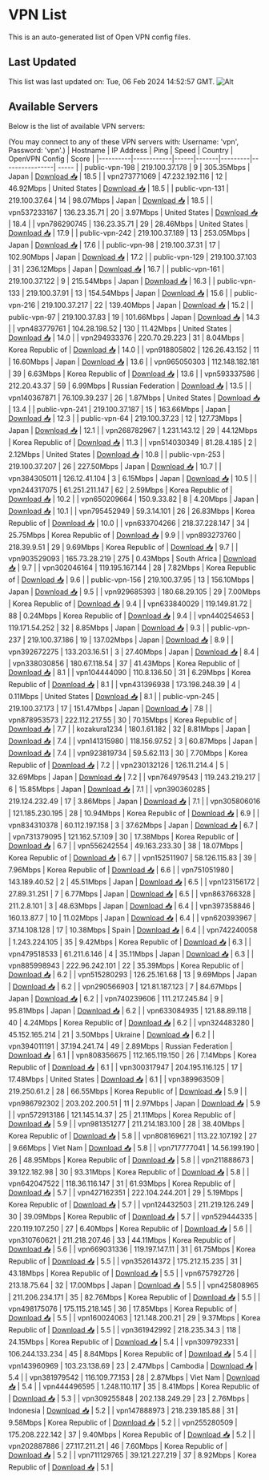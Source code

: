 # VPN List

This is an auto-generated list of Open VPN config files.

## Last Updated

This list was last updated on: Tue, 06 Feb 2024 14:52:57 GMT.
![Alt](https://repobeats.axiom.co/api/embed/186b98318ef1479477931607c1ad7d823f12451f.svg "Repobeats analytics image")

## Available Servers

Below is the list of available VPN servers:

(You may connect to any of these VPN servers with: Username: 'vpn', Password: 'vpn'.)
| Hostname | IP Address | Ping | Speed | Country | OpenVPN Config | Score |
|----------|------------|------|-------|---------|----------------| ----- |
| public-vpn-198 | 219.100.37.178 | 9 | 305.35Mbps | Japan | [Download 📥](./configs/server_0_JP.ovpn) | 18.5 |
| vpn273771069 | 47.232.192.116 | 12 | 46.92Mbps | United States | [Download 📥](./configs/server_1_US.ovpn) | 18.5 |
| public-vpn-131 | 219.100.37.64 | 14 | 98.07Mbps | Japan | [Download 📥](./configs/server_2_JP.ovpn) | 18.5 |
| vpn537233167 | 136.23.35.71 | 20 | 3.97Mbps | United States | [Download 📥](./configs/server_3_US.ovpn) | 18.4 |
| vpn786290745 | 136.23.35.71 | 29 | 28.46Mbps | United States | [Download 📥](./configs/server_4_US.ovpn) | 17.9 |
| public-vpn-242 | 219.100.37.189 | 13 | 253.05Mbps | Japan | [Download 📥](./configs/server_5_JP.ovpn) | 17.6 |
| public-vpn-98 | 219.100.37.31 | 17 | 102.90Mbps | Japan | [Download 📥](./configs/server_6_JP.ovpn) | 17.2 |
| public-vpn-129 | 219.100.37.103 | 31 | 236.12Mbps | Japan | [Download 📥](./configs/server_7_JP.ovpn) | 16.7 |
| public-vpn-161 | 219.100.37.122 | 9 | 215.54Mbps | Japan | [Download 📥](./configs/server_8_JP.ovpn) | 16.3 |
| public-vpn-133 | 219.100.37.91 | 13 | 154.54Mbps | Japan | [Download 📥](./configs/server_9_JP.ovpn) | 15.6 |
| public-vpn-216 | 219.100.37.217 | 22 | 139.40Mbps | Japan | [Download 📥](./configs/server_10_JP.ovpn) | 15.2 |
| public-vpn-97 | 219.100.37.83 | 19 | 101.66Mbps | Japan | [Download 📥](./configs/server_11_JP.ovpn) | 14.3 |
| vpn483779761 | 104.28.198.52 | 130 | 11.42Mbps | United States | [Download 📥](./configs/server_12_US.ovpn) | 14.0 |
| vpn294933376 | 220.70.29.223 | 31 | 8.04Mbps | Korea Republic of | [Download 📥](./configs/server_13_KR.ovpn) | 14.0 |
| vpn918805802 | 126.26.43.152 | 11 | 16.60Mbps | Japan | [Download 📥](./configs/server_14_JP.ovpn) | 13.6 |
| vpn965050303 | 112.148.182.181 | 39 | 6.63Mbps | Korea Republic of | [Download 📥](./configs/server_15_KR.ovpn) | 13.6 |
| vpn593337586 | 212.20.43.37 | 59 | 6.99Mbps | Russian Federation | [Download 📥](./configs/server_16_RU.ovpn) | 13.5 |
| vpn140367871 | 76.109.39.237 | 26 | 1.87Mbps | United States | [Download 📥](./configs/server_17_US.ovpn) | 13.4 |
| public-vpn-241 | 219.100.37.187 | 15 | 163.66Mbps | Japan | [Download 📥](./configs/server_18_JP.ovpn) | 12.3 |
| public-vpn-64 | 219.100.37.23 | 12 | 127.73Mbps | Japan | [Download 📥](./configs/server_19_JP.ovpn) | 12.1 |
| vpn268782967 | 1.231.143.12 | 29 | 44.12Mbps | Korea Republic of | [Download 📥](./configs/server_20_KR.ovpn) | 11.3 |
| vpn514030349 | 81.28.4.185 | 2 | 2.12Mbps | United States | [Download 📥](./configs/server_21_US.ovpn) | 10.8 |
| public-vpn-253 | 219.100.37.207 | 26 | 227.50Mbps | Japan | [Download 📥](./configs/server_22_JP.ovpn) | 10.7 |
| vpn384305011 | 126.12.41.104 | 3 | 6.15Mbps | Japan | [Download 📥](./configs/server_23_JP.ovpn) | 10.5 |
| vpn244317075 | 61.251.211.147 | 62 | 2.59Mbps | Korea Republic of | [Download 📥](./configs/server_24_KR.ovpn) | 10.2 |
| vpn650209664 | 150.9.33.82 | 8 | 4.20Mbps | Japan | [Download 📥](./configs/server_25_JP.ovpn) | 10.1 |
| vpn795452949 | 59.3.14.101 | 26 | 26.83Mbps | Korea Republic of | [Download 📥](./configs/server_26_KR.ovpn) | 10.0 |
| vpn633704266 | 218.37.228.147 | 34 | 25.75Mbps | Korea Republic of | [Download 📥](./configs/server_27_KR.ovpn) | 9.9 |
| vpn893273760 | 218.39.9.51 | 29 | 9.69Mbps | Korea Republic of | [Download 📥](./configs/server_28_KR.ovpn) | 9.7 |
| vpn903529093 | 165.73.28.219 | 275 | 0.43Mbps | South Africa | [Download 📥](./configs/server_29_ZA.ovpn) | 9.7 |
| vpn302046164 | 119.195.167.144 | 28 | 7.82Mbps | Korea Republic of | [Download 📥](./configs/server_30_KR.ovpn) | 9.6 |
| public-vpn-156 | 219.100.37.95 | 13 | 156.10Mbps | Japan | [Download 📥](./configs/server_31_JP.ovpn) | 9.5 |
| vpn929685393 | 180.68.29.105 | 29 | 7.00Mbps | Korea Republic of | [Download 📥](./configs/server_32_KR.ovpn) | 9.4 |
| vpn633840029 | 119.149.81.72 | 88 | 0.24Mbps | Korea Republic of | [Download 📥](./configs/server_33_KR.ovpn) | 9.4 |
| vpn440254653 | 119.171.54.252 | 32 | 8.85Mbps | Japan | [Download 📥](./configs/server_34_JP.ovpn) | 9.3 |
| public-vpn-237 | 219.100.37.186 | 19 | 137.02Mbps | Japan | [Download 📥](./configs/server_35_JP.ovpn) | 8.9 |
| vpn392672275 | 133.203.16.51 | 3 | 27.40Mbps | Japan | [Download 📥](./configs/server_36_JP.ovpn) | 8.4 |
| vpn338030856 | 180.67.118.54 | 37 | 41.43Mbps | Korea Republic of | [Download 📥](./configs/server_37_KR.ovpn) | 8.1 |
| vpn104444090 | 110.8.136.50 | 31 | 6.29Mbps | Korea Republic of | [Download 📥](./configs/server_38_KR.ovpn) | 8.1 |
| vpn431396938 | 173.198.248.39 | 4 | 0.11Mbps | United States | [Download 📥](./configs/server_39_US.ovpn) | 8.1 |
| public-vpn-245 | 219.100.37.173 | 17 | 151.47Mbps | Japan | [Download 📥](./configs/server_40_JP.ovpn) | 7.8 |
| vpn878953573 | 222.112.217.55 | 30 | 70.15Mbps | Korea Republic of | [Download 📥](./configs/server_41_KR.ovpn) | 7.7 |
| kozakura1234 | 180.1.61.182 | 32 | 8.81Mbps | Japan | [Download 📥](./configs/server_42_JP.ovpn) | 7.4 |
| vpn141315980 | 118.156.97.52 | 3 | 60.87Mbps | Japan | [Download 📥](./configs/server_43_JP.ovpn) | 7.4 |
| vpn923819734 | 59.5.62.113 | 30 | 7.70Mbps | Korea Republic of | [Download 📥](./configs/server_44_KR.ovpn) | 7.2 |
| vpn230132126 | 126.11.214.4 | 5 | 32.69Mbps | Japan | [Download 📥](./configs/server_45_JP.ovpn) | 7.2 |
| vpn764979543 | 119.243.219.217 | 6 | 15.85Mbps | Japan | [Download 📥](./configs/server_46_JP.ovpn) | 7.1 |
| vpn390360285 | 219.124.232.49 | 17 | 3.86Mbps | Japan | [Download 📥](./configs/server_47_JP.ovpn) | 7.1 |
| vpn305806016 | 121.185.230.195 | 28 | 10.94Mbps | Korea Republic of | [Download 📥](./configs/server_48_KR.ovpn) | 6.9 |
| vpn834310378 | 60.112.197.158 | 3 | 37.62Mbps | Japan | [Download 📥](./configs/server_49_JP.ovpn) | 6.7 |
| vpn731379095 | 121.162.57.109 | 30 | 17.38Mbps | Korea Republic of | [Download 📥](./configs/server_50_KR.ovpn) | 6.7 |
| vpn556242554 | 49.163.233.30 | 38 | 18.07Mbps | Korea Republic of | [Download 📥](./configs/server_51_KR.ovpn) | 6.7 |
| vpn152511907 | 58.126.115.83 | 39 | 7.96Mbps | Korea Republic of | [Download 📥](./configs/server_52_KR.ovpn) | 6.6 |
| vpn751051980 | 143.189.40.52 | 2 | 45.51Mbps | Japan | [Download 📥](./configs/server_53_JP.ovpn) | 6.5 |
| vpn123156172 | 27.89.31.251 | 7 | 6.77Mbps | Japan | [Download 📥](./configs/server_54_JP.ovpn) | 6.5 |
| vpn863766328 | 211.2.8.101 | 3 | 48.63Mbps | Japan | [Download 📥](./configs/server_55_JP.ovpn) | 6.4 |
| vpn397358846 | 160.13.87.7 | 10 | 11.02Mbps | Japan | [Download 📥](./configs/server_56_JP.ovpn) | 6.4 |
| vpn620393967 | 37.14.108.128 | 17 | 10.38Mbps | Spain | [Download 📥](./configs/server_57_ES.ovpn) | 6.4 |
| vpn742240058 | 1.243.224.105 | 35 | 9.42Mbps | Korea Republic of | [Download 📥](./configs/server_58_KR.ovpn) | 6.3 |
| vpn479518533 | 61.211.6.146 | 4 | 35.11Mbps | Japan | [Download 📥](./configs/server_59_JP.ovpn) | 6.3 |
| vpn885998943 | 222.96.242.101 | 22 | 35.39Mbps | Korea Republic of | [Download 📥](./configs/server_60_KR.ovpn) | 6.2 |
| vpn515280293 | 126.25.161.68 | 13 | 9.69Mbps | Japan | [Download 📥](./configs/server_61_JP.ovpn) | 6.2 |
| vpn290566903 | 121.81.187.123 | 7 | 84.67Mbps | Japan | [Download 📥](./configs/server_62_JP.ovpn) | 6.2 |
| vpn740239606 | 111.217.245.84 | 9 | 95.81Mbps | Japan | [Download 📥](./configs/server_63_JP.ovpn) | 6.2 |
| vpn633084935 | 121.88.89.118 | 40 | 4.24Mbps | Korea Republic of | [Download 📥](./configs/server_64_KR.ovpn) | 6.2 |
| vpn324483280 | 45.152.165.214 | 21 | 3.50Mbps | Ukraine | [Download 📥](./configs/server_65_UA.ovpn) | 6.2 |
| vpn394011191 | 37.194.241.74 | 49 | 2.89Mbps | Russian Federation | [Download 📥](./configs/server_66_RU.ovpn) | 6.1 |
| vpn808356675 | 112.165.119.150 | 26 | 7.14Mbps | Korea Republic of | [Download 📥](./configs/server_67_KR.ovpn) | 6.1 |
| vpn300317947 | 204.195.116.125 | 17 | 17.48Mbps | United States | [Download 📥](./configs/server_68_US.ovpn) | 6.1 |
| vpn389963509 | 219.250.61.2 | 28 | 66.55Mbps | Korea Republic of | [Download 📥](./configs/server_69_KR.ovpn) | 5.9 |
| vpn986792302 | 203.202.200.51 | 11 | 2.97Mbps | Japan | [Download 📥](./configs/server_70_JP.ovpn) | 5.9 |
| vpn572913186 | 121.145.14.37 | 25 | 21.11Mbps | Korea Republic of | [Download 📥](./configs/server_71_KR.ovpn) | 5.9 |
| vpn981351277 | 211.214.183.100 | 28 | 38.40Mbps | Korea Republic of | [Download 📥](./configs/server_72_KR.ovpn) | 5.8 |
| vpn808169621 | 113.22.107.192 | 27 | 9.66Mbps | Viet Nam | [Download 📥](./configs/server_73_VN.ovpn) | 5.8 |
| vpn717777041 | 14.56.199.190 | 26 | 48.95Mbps | Korea Republic of | [Download 📥](./configs/server_74_KR.ovpn) | 5.8 |
| vpn211888673 | 39.122.182.98 | 30 | 93.31Mbps | Korea Republic of | [Download 📥](./configs/server_75_KR.ovpn) | 5.8 |
| vpn642047522 | 118.36.116.147 | 31 | 61.93Mbps | Korea Republic of | [Download 📥](./configs/server_76_KR.ovpn) | 5.7 |
| vpn427162351 | 222.104.244.201 | 29 | 5.19Mbps | Korea Republic of | [Download 📥](./configs/server_77_KR.ovpn) | 5.7 |
| vpn124432503 | 211.219.126.249 | 30 | 39.09Mbps | Korea Republic of | [Download 📥](./configs/server_78_KR.ovpn) | 5.7 |
| vpn529444335 | 220.119.107.250 | 27 | 6.40Mbps | Korea Republic of | [Download 📥](./configs/server_79_KR.ovpn) | 5.6 |
| vpn310760621 | 211.218.207.46 | 33 | 44.11Mbps | Korea Republic of | [Download 📥](./configs/server_80_KR.ovpn) | 5.6 |
| vpn669031336 | 119.197.147.11 | 31 | 61.75Mbps | Korea Republic of | [Download 📥](./configs/server_81_KR.ovpn) | 5.5 |
| vpn352614372 | 175.212.15.235 | 31 | 43.18Mbps | Korea Republic of | [Download 📥](./configs/server_82_KR.ovpn) | 5.5 |
| vpn675792726 | 213.18.75.64 | 32 | 17.00Mbps | Japan | [Download 📥](./configs/server_83_JP.ovpn) | 5.5 |
| vpn425808965 | 211.206.234.171 | 35 | 82.76Mbps | Korea Republic of | [Download 📥](./configs/server_84_KR.ovpn) | 5.5 |
| vpn498175076 | 175.115.218.145 | 36 | 17.85Mbps | Korea Republic of | [Download 📥](./configs/server_85_KR.ovpn) | 5.5 |
| vpn160024063 | 121.148.200.21 | 29 | 9.37Mbps | Korea Republic of | [Download 📥](./configs/server_86_KR.ovpn) | 5.5 |
| vpn361942992 | 218.235.34.3 | 118 | 24.15Mbps | Korea Republic of | [Download 📥](./configs/server_87_KR.ovpn) | 5.4 |
| vpn309792331 | 106.244.133.234 | 45 | 8.84Mbps | Korea Republic of | [Download 📥](./configs/server_88_KR.ovpn) | 5.4 |
| vpn143960969 | 103.23.138.69 | 23 | 2.47Mbps | Cambodia | [Download 📥](./configs/server_89_KH.ovpn) | 5.4 |
| vpn381979542 | 116.109.77.153 | 28 | 2.87Mbps | Viet Nam | [Download 📥](./configs/server_90_VN.ovpn) | 5.4 |
| vpn444496595 | 1.248.110.117 | 35 | 8.41Mbps | Korea Republic of | [Download 📥](./configs/server_91_KR.ovpn) | 5.3 |
| vpn309255848 | 202.138.249.29 | 23 | 2.76Mbps | Indonesia | [Download 📥](./configs/server_92_ID.ovpn) | 5.2 |
| vpn147888973 | 218.239.185.88 | 31 | 9.58Mbps | Korea Republic of | [Download 📥](./configs/server_93_KR.ovpn) | 5.2 |
| vpn255280509 | 175.208.222.142 | 37 | 9.40Mbps | Korea Republic of | [Download 📥](./configs/server_94_KR.ovpn) | 5.2 |
| vpn202887886 | 27.117.211.21 | 46 | 7.60Mbps | Korea Republic of | [Download 📥](./configs/server_95_KR.ovpn) | 5.2 |
| vpn711129765 | 39.121.227.219 | 37 | 8.92Mbps | Korea Republic of | [Download 📥](./configs/server_96_KR.ovpn) | 5.1 |
